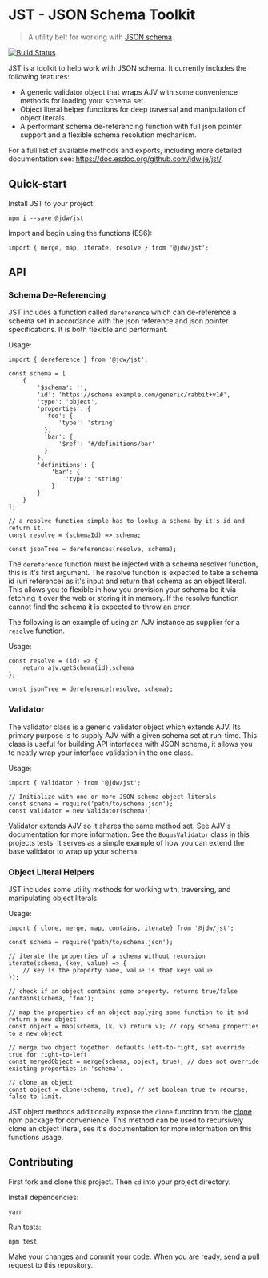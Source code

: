 JST - JSON Schema Toolkit
===

> A utility belt for working with [JSON schema](http://json-schema.org/).

[![Build Status](https://travis-ci.org/jdwije/jst.svg?branch=master)](https://travis-ci.org/jdwije/jst)

JST is a toolkit to help work with JSON schema. It currently includes the
following features:

- A generic validator object that wraps AJV with some convenience methods for
  loading your schema set.
- Object literal helper functions for deep traversal and manipulation of object
  literals.
- A performant schema de-referencing function with full json pointer support and
  a flexible schema resolution mechanism.

For a full list of available methods and exports, including more detailed
documentation see: https://doc.esdoc.org/github.com/jdwije/jst/.

## Quick-start

Install JST to your project:
```
npm i --save @jdw/jst
```

Import and begin using the functions (ES6):
```
import { merge, map, iterate, resolve } from '@jdw/jst';
```

## API

### Schema De-Referencing

JST includes a function called `dereference` which can de-reference a schema set
in accordance with the json reference and json pointer specifications. It is
both flexible and performant.

Usage:

```
import { dereference } from '@jdw/jst';

const schema = [
    {
        '$schema': '',
        'id': 'https://schema.example.com/generic/rabbit+v1#',
        'type': 'object',
        'properties': {
          'foo': {
              'type': 'string'
          },
          'bar': {
              '$ref': '#/definitions/bar'
          }
        },
        'definitions': {
            'bar': {
                'type': 'string'
            }
        }
    }
];

// a resolve function simple has to lookup a schema by it's id and return it.
const resolve = (schemaId) => schema;

const jsonTree = dereferences(resolve, schema);
```

The `dereference` function must be injected with a schema resolver function,
this is it's first argument. The resolve function is expected to take a schema
id (uri reference) as it's input and return that schema as an object
literal. This allows you to flexible in how you provision your schema be it via
fetching it over the web or storing it in memory. If the resolve function cannot
find the schema it is expected to throw an error.

The following is an example of using an AJV instance as supplier for a `resolve`
function.

Usage:

```
const resolve = (id) => {
    return ajv.getSchema(id).schema
};

const jsonTree = dereference(resolve, schema);
```

### Validator

The validator class is a generic validator object which extends AJV. Its primary
purpose is to supply AJV with a given schema set at run-time. This class is
useful for building API interfaces with JSON schema, it allows you to neatly
wrap your interface validation in the one class.

Usage:

```
import { Validator } from '@jdw/jst';

// Initialize with one or more JSON schema object literals
const schema = require('path/to/schema.json');
const validator = new Validator(schema);
```

Validator extends AJV so it shares the same method set. See AJV's documentation
for more information. See the `BogusValidator` class in this projects tests. It
serves as a simple example of how you can extend the base validator to wrap up
your schema.

### Object Literal Helpers

JST includes some utility methods for working with, traversing, and manipulating
object literals.

Usage:

```
import { clone, merge, map, contains, iterate} from '@jdw/jst';

const schema = require('path/to/schema.json');

// iterate the properties of a schema without recursion
iterate(schema, (key, value) => {
    // key is the property name, value is that keys value
});

// check if an object contains some property. returns true/false
contains(schema, 'foo');

// map the properties of an object applying some function to it and return a new object
const object = map(schema, (k, v) return v); // copy schema properties to a new object

// merge two object together. defaults left-to-right, set override true for right-to-left
const mergedObject = merge(schema, object, true); // does not override existing properties in 'schema'.

// clone an object
const object = clone(schema, true); // set boolean true to recurse, false to limit.
```

JST object methods additionally expose the `clone` function from
the [clone](https://github.com/pvorb/node-clone) npm package for
convenience. This method can be used to recursively clone an object literal, see
it's documentation for more information on this functions usage.

## Contributing

First fork and clone this project. Then `cd` into your project directory.

Install dependencies:
```
yarn
```

Run tests:
```
npm test
```

Make your changes and commit your code. When you are ready, send a pull request
to this repository.


